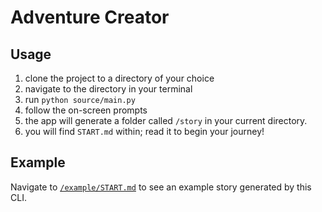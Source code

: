 # Adventure Creator
## Usage
1. clone the project to a directory of your choice
1. navigate to the directory in your terminal
1. run `python source/main.py`
1. follow the on-screen prompts
1. the app will generate a folder called `/story` in your current directory.
1. you will find `START.md` within; read it to begin your journey!

## Example
Navigate to [`/example/START.md`](./example/START.md) to see an example story generated by this CLI.
